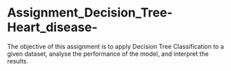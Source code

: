 # Assignment_Decision_Tree-Heart_disease-
The objective of this assignment is to apply Decision Tree Classification to a given dataset, analyse the performance of the model, and interpret the results.

